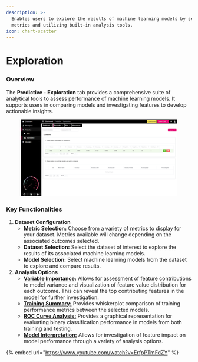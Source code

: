 ```yaml
---
description: >-
  Enables users to explore the results of machine learning models by selecting
  metrics and utilizing built-in analysis tools.
icon: chart-scatter
---
```


# Exploration

### Overview

The **Predictive - Exploration** tab provides a comprehensive suite of analytical tools to assess performance of machine learning models. It supports users in comparing models and investigating features to develop actionable insights.

<figure><img src="../../../.gitbook/assets/Exploration.png" alt=""><figcaption></figcaption></figure>

### Key Functionalities

1. **Dataset Configuration**
   * **Metric Selection:** Choose from a variety of metrics to display for your dataset. Metrics available will change depending on the associated outcomes selected.
   * **Dataset Selection:** Select the dataset of interest to explore the results of its associated machine learning models.
   * **Model Selection:** Select machine learning models from the dataset to explore and compare results.
2. **Analysis Options**
   * [**Variable Importance**](variable-importance.md)**:** Allows for assessment of feature contributions to model variance and visualization of feature value distribution for each outcome. This can reveal the top contributing features in the model for further investigation.
   * [**Training Summary:**](training-summary.md) Provides whiskerplot comparison of training performance metrics between the selected models.
   * [**ROC Curve Analysis:**](roc-curve-analysis.md) Provides a graphical representation for evaluating binary classification performance in models from both training and testing.
   * [**Model Interpretation:**](model-interpretation.md) Allows for investigation of feature impact on model performance through a variety of analysis options.

{% embed url="https://www.youtube.com/watch?v=ErfpPTmFdZY" %}
